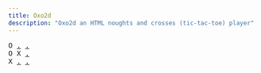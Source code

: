 ```yaml
---
title: Oxo2d 
description: "Oxo2d an HTML noughts and crosses (tic-tac-toe) player"
---
```


<pre class="oxo2d">
O <a href="../3/">.</a> <a href="../x/">.</a>
O X <a href="../10/">.</a>
X <a href="../11/">.</a> <a href="../13/">.</a>
</pre>
